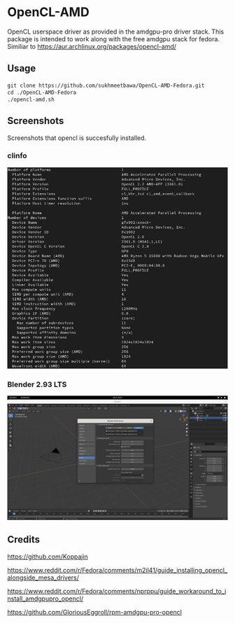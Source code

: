 # OpenCL-AMD

OpenCL userspace driver as provided in the amdgpu-pro driver stack. This package is intended to work along with the free amdgpu stack for fedora.
Similiar to https://aur.archlinux.org/packages/opencl-amd/

## Usage

```
git clone https://github.com/sukhmeetbawa/OpenCL-AMD-Fedora.git
cd ./OpenCL-AMD-Fedora
./opencl-amd.sh
```

## Screenshots

Screenshots that opencl is succesfully installed.

### clinfo
![alt text](./Screenshots/clinfo.png)
### Blender 2.93 LTS
![alt text](./Screenshots/blender.png)

## Credits
https://github.com/Koppajin

https://www.reddit.com/r/Fedora/comments/m2il41/guide_installing_opencl_alongside_mesa_drivers/

https://www.reddit.com/r/Fedora/comments/nprppu/guide_workaround_to_install_amdgpupro_opencl/

https://github.com/GloriousEggroll/rpm-amdgpu-pro-opencl

